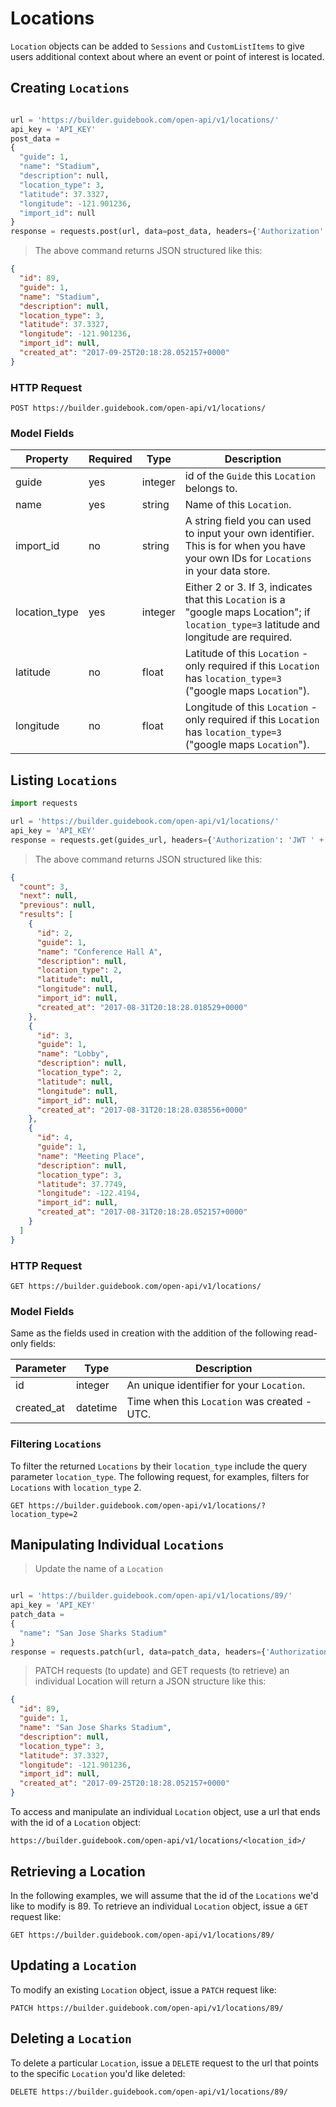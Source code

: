 # Locations

`Location` objects can be added to `Sessions` and `CustomListItems` to give users additional context about where an event or point of interest is located.

## Creating `Locations`


```python

url = 'https://builder.guidebook.com/open-api/v1/locations/'
api_key = 'API_KEY'
post_data =
{
  "guide": 1,
  "name": "Stadium",
  "description": null,
  "location_type": 3,
  "latitude": 37.3327,
  "longitude": -121.901236,
  "import_id": null
}
response = requests.post(url, data=post_data, headers={'Authorization': 'JWT ' + api_key}).json()
```

> The above command returns JSON structured like this:

```json
{
  "id": 89,
  "guide": 1,
  "name": "Stadium",
  "description": null,
  "location_type": 3,
  "latitude": 37.3327,
  "longitude": -121.901236,
  "import_id": null,
  "created_at": "2017-09-25T20:18:28.052157+0000"
}
```

### HTTP Request

`POST https://builder.guidebook.com/open-api/v1/locations/`

### Model Fields

Property          | Required    | Type        | Description
---------         | --------    | --------    | --------
guide             | yes          | integer     | id of the `Guide` this `Location` belongs to.
name              | yes         | string      | Name of this `Location`.
import_id         | no          | string      | A string field you can used to input your own identifier. This is for when you have your own IDs for `Locations` in your data store.
location_type     | yes         | integer     | Either 2 or 3. If 3, indicates that this `Location` is a "google maps Location"; if `location_type=3` latitude and longitude are required.
latitude          | no          | float       | Latitude of this `Location` - only required if this `Location` has `location_type=3` ("google maps `Location`").
longitude         | no          | float       | Longitude of this `Location` - only required if this `Location` has `location_type=3` ("google maps `Location`").

## Listing `Locations`


```python
import requests

url = 'https://builder.guidebook.com/open-api/v1/locations/'
api_key = 'API_KEY'
response = requests.get(guides_url, headers={'Authorization': 'JWT ' + api_key}).json()
```

> The above command returns JSON structured like this:

```json
{
  "count": 3,
  "next": null,
  "previous": null,
  "results": [
    {
      "id": 2,
      "guide": 1,
      "name": "Conference Hall A",
      "description": null,
      "location_type": 2,
      "latitude": null,
      "longitude": null,
      "import_id": null,
      "created_at": "2017-08-31T20:18:28.018529+0000"
    },
    {
      "id": 3,
      "guide": 1,
      "name": "Lobby",
      "description": null,
      "location_type": 2,
      "latitude": null,
      "longitude": null,
      "import_id": null,
      "created_at": "2017-08-31T20:18:28.038556+0000"
    },
    {
      "id": 4,
      "guide": 1,
      "name": "Meeting Place",
      "description": null,
      "location_type": 3,
      "latitude": 37.7749,
      "longitude": -122.4194,
      "import_id": null,
      "created_at": "2017-08-31T20:18:28.052157+0000"
    }
  ]
}
```


### HTTP Request

`GET https://builder.guidebook.com/open-api/v1/locations/`

### Model Fields

Same as the fields used in creation with the addition of the following read-only fields:

Parameter       | Type    | Description
---------       | ------- | -----------
id              | integer  | An unique identifier for your `Location`.
created_at      | datetime | Time when this `Location` was created - UTC.

### Filtering `Locations`

To filter the returned `Locations` by their `location_type` include the query parameter `location_type`. The following request, for examples, filters for `Locations` with `location_type` 2.

`GET https://builder.guidebook.com/open-api/v1/locations/?location_type=2`

## Manipulating Individual `Locations`


> Update the name of a `Location`

```python

url = 'https://builder.guidebook.com/open-api/v1/locations/89/'
api_key = 'API_KEY'
patch_data =
{
  "name": "San Jose Sharks Stadium"
}
response = requests.patch(url, data=patch_data, headers={'Authorization': 'JWT ' + api_key}).json()
```

> PATCH requests (to update) and GET requests (to retrieve) an individual Location will return a JSON structure like this:

```json
{
  "id": 89,
  "guide": 1,
  "name": "San Jose Sharks Stadium",
  "description": null,
  "location_type": 3,
  "latitude": 37.3327,
  "longitude": -121.901236,
  "import_id": null,
  "created_at": "2017-09-25T20:18:28.052157+0000"
}
```


To access and manipulate an individual `Location` object, use a url that ends with the id of a `Location` object:

`https://builder.guidebook.com/open-api/v1/locations/<location_id>/`

## Retrieving a Location
In the following examples, we will assume that the id of the `Locations` we'd like to modify is 89.
To retrieve an individual `Location` object, issue a `GET` request like:

`GET https://builder.guidebook.com/open-api/v1/locations/89/`

## Updating a `Location`

To modify an existing `Location` object, issue a `PATCH` request like:

`PATCH https://builder.guidebook.com/open-api/v1/locations/89/`

## Deleting a `Location`

To delete a particular `Location`, issue a `DELETE` request to the url that points to the specific `Location` you'd like deleted:

`DELETE https://builder.guidebook.com/open-api/v1/locations/89/`
